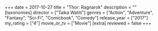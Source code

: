 +++
date = 2017-10-27
title = "Thor: Ragnarok"
description = ""
[taxonomies]
director = ["Taika Watiti"] 
genres = ["Action", "Adventure", "Fantasy", "Sci-Fi", "Comicbook", "Comedy"]
release_year = ["2017"]
my_rating = ["4"]
movie_or_tv = ["Movie"]
[extra]
reviewed = false
+++
